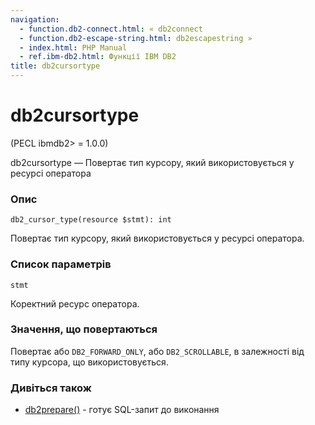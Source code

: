 ```yaml
---
navigation:
  - function.db2-connect.html: « db2connect
  - function.db2-escape-string.html: db2escapestring »
  - index.html: PHP Manual
  - ref.ibm-db2.html: Функції IBM DB2
title: db2cursortype
---
```

# db2cursortype

(PECL ibmdb2> = 1.0.0)

db2cursortype — Повертає тип курсору, який використовується у ресурсі оператора

### Опис

```methodsynopsis
db2_cursor_type(resource $stmt): int
```

Повертає тип курсору, який використовується у ресурсі оператора.

### Список параметрів

`stmt`

Коректний ресурс оператора.

### Значення, що повертаються

Повертає або `DB2_FORWARD_ONLY`, або `DB2_SCROLLABLE`, в залежності від типу курсора, що використовується.

### Дивіться також

-   [db2prepare()](function.db2-prepare.html) - готує SQL-запит до виконання
